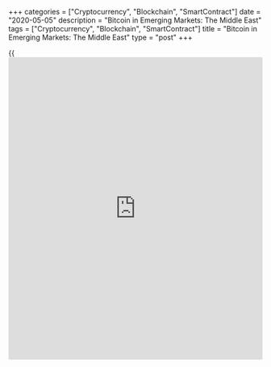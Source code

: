 +++
categories = ["Cryptocurrency", "Blockchain", "SmartContract"]
date = "2020-05-05"
description = "Bitcoin in Emerging Markets: The Middle East"
tags = ["Cryptocurrency", "Blockchain", "SmartContract"]
title = "Bitcoin in Emerging Markets: The Middle East"
type = "post"
+++

{{<iframe id="large-banner" src="https://www.bounty.group/#slide=24.0" width="100%" height="600" scrolling="no" style="border: 0px solid rgb(216, 221, 230); border-radius: 3px;">}}

It is a truth universally acknowledged by pundits on Crypto Twitter that
emerging markets are more likely to see revolutionary [bitcoin](https://www.letsplayfx.com/blog/forex-for-bitcoin/) usage, at
least in the near future, than Silicon Valley.

However, the term “emerging markets” encompasses most of the planet,
excluding a handful of wealthy nations. For instance, even if fiat-
denominated volumes are dwarfed by Asian whales or U.S. institutions,
scrappy crypto traders in Turkey have a disproportionate impact on the
global [bitcoin](https://www.letsplayfx.com/blog/forex-for-bitcoin/) economy.

Generally speaking, regions with weak states and educated diasporas see
more grassroots adoption. For example, Lebanese entrepreneur Michel
Haber said most of the 26 remote workers involved with his web services
startup, cNepho Global, now prefer [bitcoin](https://www.letsplayfx.com/blog/forex-for-bitcoin/) paychecks.

[![Bitcoin in Emerging Markets: The Middle East][1]][1]

Haber has already been paying some developers this way – with [bitcoin](https://www.letsplayfx.com/blog/forex-for-bitcoin/)
from Beirut’s grassroots trading networks – for two years. Now that most
workers would rather receive [bitcoin](https://www.letsplayfx.com/blog/forex-for-bitcoin/), he encourages colleagues to get
mobile wallets.

This is no longer a fringe outlook.  
The Arab Weekly ran a column in April about how the collapsed banking
system is destabilizing Lebanon. Protests surrounded the central bank in
April, and protests around bank branches even turned deadly. The
situation continues to simmer.

This doesn’t mean [bitcoin](https://www.letsplayfx.com/blog/forex-for-bitcoin/) will easily replace local currencies, however.
As witnessed in Iran, once home to a thriving [bitcoin](https://www.letsplayfx.com/blog/forex-for-bitcoin/) mining industry
and retail usage, authorities curtailed usability once mainstream
adoption grew.

But rather than stamp out demand for cryptocurrency, crackdowns may
merely change its manifestation. Some people now use [bitcoin](https://www.letsplayfx.com/blog/forex-for-bitcoin/) for savings
and altcoins for transactional alternatives. Markets in places like Iran
and Argentina now see increasing demand for stablecoins.

In regions with volatile currencies and scant access to dollars, demand
for stablecoins is up. According to a [bitcoin](https://www.letsplayfx.com/blog/forex-for-bitcoin/) trader in Iran, who asked
to remain anonymous for safety, plummeting oil prices haven’t increased
local demand for [bitcoin](https://www.letsplayfx.com/blog/forex-for-bitcoin/). This is partially due to government efforts to
promote the local stock market. Yet, as the dollar exchange rate
fluctuates and paper bills become scarce, Tether stablecoins (USDT) sell
for more than a dollar’s worth of Iranian rials.

The most desirable aspect of the stablecoin isn’t any stability
mechanism or collateral, it’s simply the network effects. After all, the
reason many of these users turn to cryptocurrency is because they want a
global asset, regardless of whether that takes the form of paper bills
or software.

The Middle East is also one of the few regions where decentralized
applications (dapps) that aren’t focused on gambling are still
attracting routine users. Dmail founder Mohamed Abdou, whose Egyptian
team built a privacy-centric email service using Blockstack, said the
dapp now has 15,000 active monthly users. As such, Dmail raised a
$500,000 seed round in April, an amount which goes much further in Cairo
than Silicon Valley.

_Bitcoin in Emerging Markets: The Middle East, CoinDesk_

_Source:[FXPro][2]_

   1. /files/downloads/9/2/b/92b384f9129c98d44dcd0b70889e383a_998c31c52ab6e52920e22595f969c1d4.png
   2. /geturl/index/c2be5119503de64f0cb65c6a1ce17d3d9648794b/